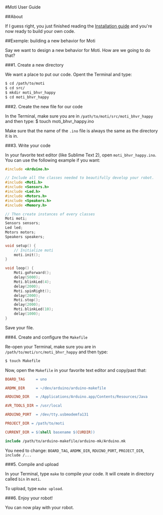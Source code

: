 #Moti User Guide

##About

If I guess right, you just finished reading the [Installation guide](./INSTALL.md) and you're now ready to build your own code.


##Exemple: building a new behavior for Moti

Say we want to design a new behavior for Moti. How are we going to do that?

###1. Create a new directory

We want a place to put our code. Opent the Terminal and type:

```Bash
$ cd /path/to/moti
$ cd src/
$ mkdir moti_bhvr_happy
$ cd moti_bhvr_happy
```


###2. Create the new file for our code

In the Terminal, make sure you are in `/path/to/moti/src/moti_bhvr_happy` and then type:
	$ touch moti_bhvr_happy.ino

Make sure that the name of the `.ino` file is always the same as the directory it is in.

###3. Write your code

In your favorite text editor (like Sublime Text 2), open `moti_bhvr_happy.ino`. You can use the following example if you want:

``` C++
#include <Arduino.h>

// Include all the classes needed to beautifully develop your robot.
#include <Moti.h>
#include <Sensors.h>
#include <Led.h>
#include <Motors.h>
#include <Speakers.h>
#include <Memory.h>

// Then create instances of every classes
Moti moti;
Sensors sensors;
Led led;
Motors motors;
Speakers speakers;

void setup() {
	// Initialize moti
	moti.init();
}

void loop() {
	Moti.goForward();
	delay(5000);
	Moti.blinkLed(4);
	delay(2000);
	Moti.spinRight();
	delay(2000);
	Moti.stop();
	delay(2000);
	Moti.blinkLed(10);
	delay(1000);
}
```

Save your file.

###4. Create and configure the `Makefile`

Re-open your Terminal, make sure you are in `/path/to/moti/src/moti_bhvr_happy` and then type:

```Bash
$ touch Makefile
```

Now, open the `Makefile` in your favorite text editor and copy/past that:

```Makefile
BOARD_TAG     = uno

ARDMK_DIR     = ~/dev/arduino/arduino-makefile

ARDUINO_DIR   = /Applications/Arduino.app/Contents/Resources/Java

AVR_TOOLS_DIR = /usr/local

ARDUINO_PORT  = /dev/tty.usbmodemfa131

PROJECT_DIR = /path/to/moti

CURRENT_DIR = $(shell basename $(CURDIR))

include /path/to/arduino-makefile/arduino-mk/Arduino.mk
```

You need to change: `BOARD_TAG`, `ARDMK_DIR`, `RDUINO_PORT`, `PROJECT_DIR`, `include /...`

###5. Compile and upload

In your Terminal, type `make` to compile your code. It will create in directory called `bin` in `moti`.

To upload, type `make upload`.

###6. Enjoy your robot!

You can now play with your robot.
